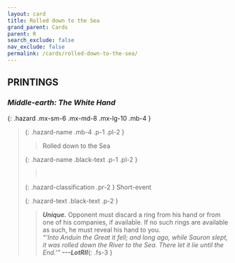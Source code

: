 ```yaml
---
layout: card
title: Rolled down to the Sea
grand_parent: Cards
parent: R
search_exclude: false
nav_exclude: false
permalink: /cards/rolled-down-to-the-sea/
---
```


## PRINTINGS


### _Middle-earth: The White Hand_

{: .hazard .mx-sm-6 .mx-md-8 .mx-lg-10 .mb-4 }
> {: .hazard-name .mb-4 .p-1 .pl-2 }
> > <div class="hazard-mp"></div>
> > <div class="card-name">Rolled down to the Sea</div>
>
> {: .hazard-name .black-text .p-1 .pl-2 }
> > &nbsp;
>
> {: .hazard-classification .pr-2 }
> Short-event
>
> {: .hazard-text .black-text .p-2 }
> > _**Unique.**_ Opponent must discard a ring from his hand or from one of his companies, if available. If no such rings are available as such, he must reveal his hand to you. <br>_“‘Into Anduin the Great it fell; and long ago, while Sauron slept, it was rolled down the River to the Sea. There let it lie until the End.’”_ ***---&#65279;LotRII***{: .fs-3 }  
>

